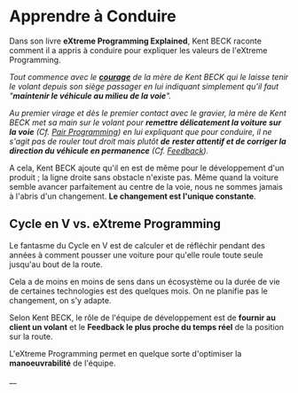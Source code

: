 # Apprendre à Conduire

Dans son livre **eXtreme Programming Explained**, Kent BECK raconte comment il a appris à conduire pour expliquer les valeurs de l'eXtreme Programming.

_Tout commence avec le_ [_**courage**_](valeurs-de-l-extreme-programming.md#courage) _de la mère de Kent BECK qui le laisse tenir le volant depuis son siège passager en lui indiquant simplement qu'il faut "**maintenir le véhicule au milieu de la voie**"._

_Au premier virage et dès le premier contact avec le gravier, la mère de Kent BECK met sa main sur le volant pour **remettre délicatement la voiture sur la voie** \(Cf._ [_Pair Programming_](principes-de-l-extreme-programming.md#pair-programming)_\) en lui expliquant que pour conduire, il ne s'agit pas de rouler tout droit mais plutôt **de** **rester attentif et de corriger la direction du véhicule en permanence** \(Cf._ [_Feedback_](valeurs-de-l-extreme-programming.md#feedback)_\)._

A cela, Kent BECK ajoute qu'il en est de même pour le développement d'un produit ; la ligne droite sans obstacle n'existe pas. Même quand la voiture semble avancer parfaitement au centre de la voie, nous ne sommes jamais à l'abris d'un changement. **Le changement est l'unique constante**.

## Cycle en V vs. eXtreme Programming

Le fantasme du Cycle en V est de calculer et de réfléchir pendant des années à comment pousser une voiture pour qu'elle roule toute seule jusqu'au bout de la route.

Cela a de moins en moins de sens dans un écosystème ou la durée de vie de certaines technologies est des quelques mois. On ne planifie pas le changement, on s'y adapte.

Selon Kent BECK, le rôle de l'équipe de développement est de **fournir au client un volant** et le **Feedback le plus proche du temps réel** de la position sur la route.

L'eXtreme Programming permet en quelque sorte d'optimiser la **manoeuvrabilité** de l'équipe.



\_\_





